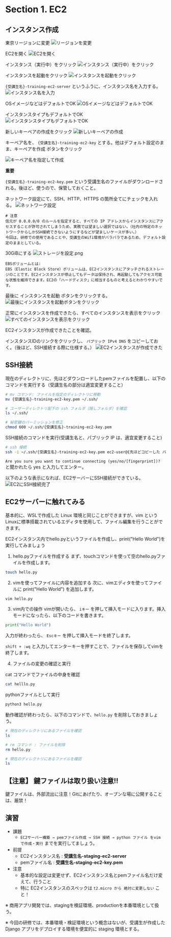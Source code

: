 # Section 1. EC2

## インスタンス作成

東京リージョンに変更
![リージョンを変更](img/01_リージョンを変更.png)

EC2を開く
![EC2を開く](img/01_EC2を開く.png)

インスタンス（実行中）をクリック
![インスタンス（実行中）をクリック](img/01_インスタンス（実行中）をクリック.png)

インスタンスを起動をクリック
![インスタンスを起動をクリック](img/01_インスタンスを起動をクリック.png)

`{受講生名}-training-ec2-server` というふうに、インスタンス名を入力する。
![インスタンス名を入力](img/01_インスタンス名を入力.png)


OSイメージなどはデフォルトでOK
![OSイメージなどはデフォルトでOK](img/01_OSイメージなどはデフォルトでOK.png)


インスタンスタイプもデフォルトでOK
![インスタンスタイプもデフォルトでOK](img/01_インスタンスタイプもデフォルトでOK.png)


新しいキーペアの作成をクリック
![新しいキーペアの作成](img/01_新しいキーペアの作成.png)

キーペア名を、 `{受講生名}-training-ec2-key` とする。他はデフォルト設定のまま、キーペアを作成 ボタンをクリック

![キーペア名を指定して作成](img/01_キーペア名を指定して作成.png)

**重要**

`{受講生名}-training-ec2-key.pem` という受講生名のファイルがダウンロードされる。後ほど、使うので、保管しておくこと。


ネットワーク設定にて、SSH、HTTP、HTTPS の箇所全てにチェックを入れる。
![ネットワーク設定](img/01_ネットワーク設定.png)

```
# 注意
信元が 0.0.0.0/0 のルールを指定すると、すべての IP アドレスからインスタンスにアクセスすることが許可されてしまうため、実務では望ましい選択ではない。（社内の特定のネットワークからしかSSH接続できないようにするなどが望ましいケースが多い。）
今回は、研修での使用であることや、受講生のWifi環境がバラバラであるため、デフォルト設定のままとしている。
```

30GiBにする
![ストレージを設定.png](img/01_ストレージを設定.png)

```
EBSボリュームとは: 
EBS（Elastic Block Store）ボリュームは、EC2インスタンスにアタッチされるストレージのことです。EC2インスタンスが停止してもデータは保持され、再起動してもアクセス可能な状態を維持できます。EC2の「ハードディスク」に相当するものと考えるとわかりやすいです。
```


最後に インスタンスを起動 ボタンをクリックする。
![最後にインスタンスを起動ボタンをクリック](img/01_最後にインスタンスを起動ボタンをクリック.png)

正常にインスタンスを作成できたら、すべてのインスタンスを表示をクリック
![すべてのインスタンスを表示をクリック](img/01_すべてのインスタンスを表示をクリック.png)


EC2インスタンスが作成できたことを確認。

インスタンスIDのリンクをクリックし、 `パブリック IPv4 DNS` をコピーしておく。（後ほど、SSH接続する際に仕様する。）
![EC2インスタンスが作成できた](img/01_EC2インスタンスが作成できた.png)



## SSH接続

現在のディレクトリに、先ほどダウンロードしたpemファイルを配置し、以下のコマンドを実行する（受講生名の部分は適宜変更すること）

```sh
# mv コマンド: ファイルを指定のディレクトリに移動
mv {受講生名}-training-ec2-key.pem ~/.ssh/

# ユーザーディレクトリ配下の ssh フォルダ（隠しフォルダ）を確認
ls ~/.ssh/

# 秘密鍵のパーミッションを修正
chmod 600 ~/.ssh/{受講生名}-training-ec2-key.pem
```


SSH接続のコマンドを実行(受講生名と、パブリック IP は、適宜変更すること)
```sh
# ssh 接続
ssh -i ~/.ssh/{受講生名}-training-ec2-key.pem ec2-user@{先ほどコピーした パブリック IPv4 DNS}
```


`Are you sure you want to continue connecting (yes/no/[fingerprint])?` と聞かれたら yes と入力してエンター。

以下のような表示になれば、EC2サーバーにSSH接続ができている。
![EC2にSSH接続完了](img/01_EC2にSSH接続完了.png)


## EC2サーバーに触れてみる
基本的に、WSLで作成した Linux 環境と同じことができますが、vim という Linuxに標準搭載されているエディタを使用して、ファイル編集を行うことができます。

EC2インスタンス内でhello.pyというファイルを作成し、print("Hello World")を実行してみましょう


1. hello.pyファイルを作成する
まず、touchコマンドを使って空のhello.pyファイルを作成します。

```sh
touch hello.py
```

2. vimを使ってファイルに内容を追加する
次に、vimエディタを使ってファイルに print("Hello World") を追加します。

```sh
vim hello.py
```

3. vim内での操作
vimが開いたら、 `iキー` を押して挿入モードに入ります。挿入モードになったら、以下のコードを書きます。

```python
print("Hello World")

```

入力が終わったら、 `Escキー` を押して挿入モードを終了します。

`shift + :wq` と入力してエンターキーを押すことで、ファイルを保存してvimを終了します。

4. ファイルの変更の確認と実行

cat コマンドでファイルの中身を確認
```sh
cat helllo.py
```

pythonファイルとして実行
```sh
python3 hello.py
```

動作確認が終わったら、以下のコマンドで、`hello.py` を削除しておきましょう。

```sh
# 現在のディレクトリにあるファイルを確認
ls

# rm コマンド : ファイルを削除
rm hello.py

# 現在のディレクトリにあるファイルを確認
ls
```

## 【注意】 鍵ファイルは取り扱い注意!!

鍵ファイルは、外部流出に注意！Gitにあげたり、オープンな場に公開することは、厳禁！


## 演習

- 課題
    - `EC2サーバー構築 → pemファイル作成 → SSH 接続 → python ファイル をvim で作成・実行` までを実行してましょう。
- 前提
    - EC2インスタンス名 : **受講生名-staging-ec2-server**
    - pemファイル名 : **受講生名-staging-ec2-key.pem**
- 注意
    - 基本的な設定は変更せず、EC2インスタンス名とpemファイル名だけ変えて、行うこと
    - 特に EC2インスタンスのスペックは `t2.micro から 絶対に変更しない` こと！

※ 商用アプリ開発では、stagingを検証環境、productionを本番環境として扱う。

※ 今回の研修では、本番環境・検証環境という概念はないが、受講生が作成した Django アプリをデプロイする環境を便宜的に staging 環境とする。
